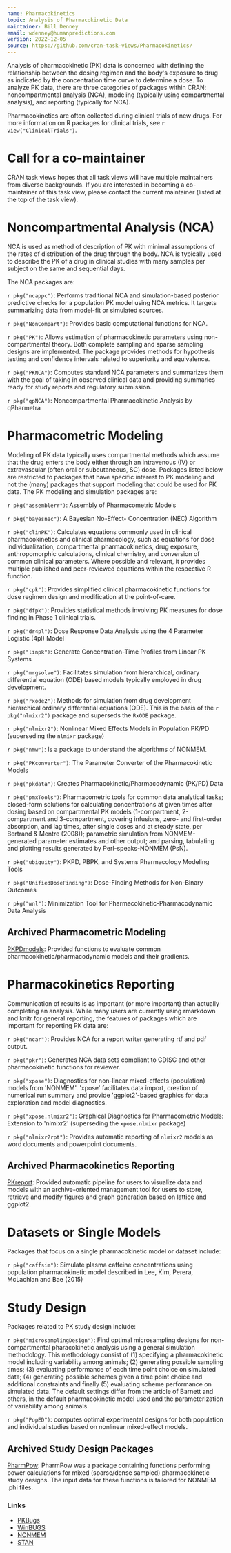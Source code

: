 ```yaml
---
name: Pharmacokinetics
topic: Analysis of Pharmacokinetic Data
maintainer: Bill Denney
email: wdenney@humanpredictions.com
version: 2022-12-05
source: https://github.com/cran-task-views/Pharmacokinetics/
---
```


Analysis of pharmacokinetic (PK) data is concerned with defining the
relationship between the dosing regimen and the body's exposure to drug
as indicated by the concentration time curve to determine a dose. To
analyze PK data, there are three categories of packages within CRAN:
noncompartmental analysis (NCA), modeling (typically using compartmental
analysis), and reporting (typically for NCA).

Pharmacokinetics are often collected during clinical trials of new drugs.  For
more information on R packages for clinical trials, see
`r view("ClinicalTrials")`.

# Call for a co-maintainer

CRAN task views hopes that all task views will have multiple maintainers from
diverse backgrounds.  If you are interested in becoming a co-maintainer of this
task view, please contact the current maintainer (listed at the top of the task
view).

# Noncompartmental Analysis (NCA)

NCA is used as method of description of PK with minimal assumptions of the rates
of distribution of the drug through the body. NCA is typically used to describe
the PK of a drug in clinical studies with many samples per subject on the same
and sequential days.

The NCA packages are:

`r pkg("ncappc")`:
Performs traditional NCA and simulation-based posterior predictive
checks for a population PK model using NCA metrics. It targets
summarizing data from model-fit or simulated sources.

`r pkg("NonCompart")`:
Provides basic computational functions for NCA.

`r pkg("PK")`:
Allows estimation of pharmacokinetic parameters using
non-compartmental theory. Both complete sampling and sparse sampling
designs are implemented. The package provides methods for hypothesis
testing and confidence intervals related to superiority and
equivalence.

`r pkg("PKNCA")`:
Computes standard NCA parameters and summarizes them with the goal
of taking in observed clinical data and providing summaries ready
for study reports and regulatory submission.

`r pkg("qpNCA")`:
Noncompartmental Pharmacokinetic Analysis by qPharmetra

# Pharmacometric Modeling

Modeling of PK data typically uses compartmental methods which assume
that the drug enters the body either through an intravenous (IV) or
extravascular (often oral or subcutaneous, SC) dose. Packages listed
below are restricted to packages that have specific interest to PK
modeling and not the (many) packages that support modeling that could be
used for PK data. The PK modeling and simulation packages are:

`r pkg("assemblerr")`:
Assembly of Pharmacometric Models

`r pkg("bayesnec")`:
A Bayesian No-Effect- Concentration (NEC) Algorithm

`r pkg("clinPK")`:
Calculates equations commonly used in clinical pharmacokinetics and
clinical pharmacology, such as equations for dose individualization,
compartmental pharmacokinetics, drug exposure, anthropomorphic
calculations, clinical chemistry, and conversion of common clinical
parameters. Where possible and relevant, it provides multiple
published and peer-reviewed equations within the respective R
function.

`r pkg("cpk")`:
Provides simplified clinical pharmacokinetic functions for dose
regimen design and modification at the point-of-care.

`r pkg("dfpk")`:
Provides statistical methods involving PK measures for dose finding
in Phase 1 clinical trials.

`r pkg("dr4pl")`:
Dose Response Data Analysis using the 4 Parameter Logistic (4pl) Model

`r pkg("linpk")`:
Generate Concentration-Time Profiles from Linear PK Systems

`r pkg("mrgsolve")`:
Facilitates simulation from hierarchical, ordinary differential
equation (ODE) based models typically employed in drug development.

`r pkg("rxode2")`: Methods for simulation from drug development  hierarchical ordinary 
differential equations (ODE). This is the basis of the `r pkg("nlmixr2")` package and 
superseds the `RxODE` package.

`r pkg("nlmixr2")`:
Nonlinear Mixed Effects Models in Population PK/PD (superseding the `nlmixr`
package)

`r pkg("nmw")`:
Is a package to understand the algorithms of NONMEM.

`r pkg("PKconverter")`:
The Parameter Converter of the Pharmacokinetic Models

`r pkg("pkdata")`:
Creates Pharmacokinetic/Pharmacodynamic (PK/PD) Data

`r pkg("pmxTools")`:
Pharmacometric tools for common data analytical tasks; closed-form
solutions for calculating concentrations at given times after dosing
based on compartmental PK models (1-compartment, 2-compartment and
3-compartment, covering infusions, zero- and first-order absorption,
and lag times, after single doses and at steady state, per Bertrand
& Mentre (2008)); parametric simulation from NONMEM-generated
parameter estimates and other output; and parsing, tabulating and
plotting results generated by Perl-speaks-NONMEM (PsN).

`r pkg("ubiquity")`:
PKPD, PBPK, and Systems Pharmacology Modeling Tools

`r pkg("UnifiedDoseFinding")`:
Dose-Finding Methods for Non-Binary Outcomes

`r pkg("wnl")`:
Minimization Tool for Pharmacokinetic-Pharmacodynamic Data Analysis

## Archived Pharmacometric Modeling

[PKPDmodels](https://cran.r-project.org/web/packages/PKPDmodels/index.html):
Provided functions to evaluate common pharmacokinetic/pharmacodynamic models and
their gradients.

# Pharmacokinetics Reporting

Communication of results is as important (or more important) than
actually completing an analysis. While many users are currently using
rmarkdown and knitr for general reporting, the features of packages
which are important for reporting PK data are:

`r pkg("ncar")`:
Provides NCA for a report writer generating rtf and pdf output.

`r pkg("pkr")`:
Generates NCA data sets compliant to CDISC and other pharmacokinetic
functions for reviewer.

`r pkg("xpose")`:
Diagnostics for non-linear mixed-effects (population) models from
'NONMEM'. 'xpose' facilitates data import, creation of numerical
run summary and provide 'ggplot2'-based graphics for data
exploration and model diagnostics.

`r pkg("xpose.nlmixr2")`:
Graphical Diagnostics for Pharmacometric Models: Extension to 'nlmixr2'
(superseding the `xpose.nlmixr` package)

`r pkg("nlmixr2rpt")`: Provides automatic reporting of `nlmixr2` models as
word documents and powerpoint documents.

## Archived Pharmacokinetics Reporting

[PKreport](https://cran.r-project.org/web/packages/PKreport/index.html):
Provided automatic pipeline for users to visualize data and models
with an archive-oriented management tool for users to store,
retrieve and modify figures and graph generation based on lattice
and ggplot2.

# Datasets or Single Models

Packages that focus on a single pharmacokinetic model or dataset include:

`r pkg("caffsim")`:
Simulate plasma caffeine concentrations using population
pharmacokinetic model described in Lee, Kim, Perera, McLachlan and
Bae (2015)

# Study Design

Packages related to PK study design include:

`r pkg("microsamplingDesign")`:
Find optimal microsampling designs for non-compartmental
pharacokinetic analysis using a general simulation methodology. This
methodology consist of (1) specifying a pharmacokinetic model
including variability among animals; (2) generating possible
sampling times; (3) evaluating performance of each time point choice
on simulated data; (4) generating possible schemes given a time
point choice and additional constraints and finally (5) evaluating
scheme performance on simulated data. The default settings differ
from the article of Barnett and others, in the default
pharmacokinetic model used and the parameterization of variability
among animals.

`r pkg("PopED")`:  computes optimal experimental designs for both 
population and individual studies based on nonlinear mixed-effect models.

## Archived Study Design Packages

[PharmPow](https://cran.r-project.org/web/packages/PharmPow/index.html):
PharmPow was a package containing functions performing power calculations for
mixed (sparse/dense sampled) pharmacokinetic study designs. The input data for
these functions is tailored for NONMEM .phi files.


### Links
-   [PKBugs](https://www.mrc-bsu.cam.ac.uk/software/bugs/the-bugs-project-pkbugs/)
-   [WinBUGS](http://winbugs-development.mrc-bsu.cam.ac.uk/)
-   [NONMEM](http://www.iconplc.com/innovation/nonmem/)
-   [STAN](http://mc-stan.org/)
